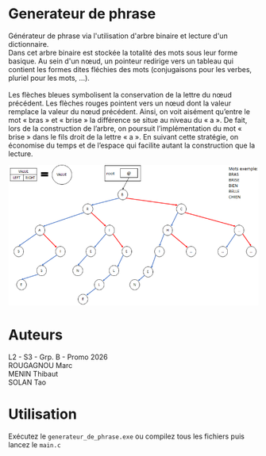 # Generateur de phrase
Générateur de phrase via l'utilisation d'arbre binaire et lecture d'un dictionnaire.\
Dans cet arbre binaire est stockée la totalité des mots sous leur forme basique.
Au sein d'un nœud, un pointeur redirige vers un tableau qui contient les formes dites fléchies des mots (conjugaisons pour les verbes, pluriel pour les mots, ...).\
\
Les flèches bleues symbolisent la conservation de la lettre du nœud précédent.
Les flèches rouges pointent vers un nœud dont la valeur remplace la valeur du nœud précédent.
Ainsi, on voit aisément qu’entre le mot « bras » et « brise » la différence se situe au niveau du « a ».
De fait, lors de la construction de l’arbre, on poursuit l’implémentation du mot « brise » dans le fils droit de la lettre « a ».
En suivant cette stratégie, on économise du temps et de l’espace qui facilite autant la construction que la lecture.

![image](arbre_binaire_explication.png)

# Auteurs
L2 - S3 - Grp. B - Promo 2026\
ROUGAGNOU Marc\
MENIN Thibaut\
SOLAN Tao

# Utilisation
Exécutez le `generateur_de_phrase.exe` ou compilez tous les fichiers puis lancez le `main.c`